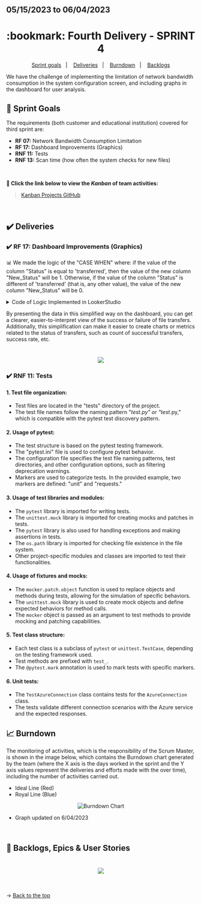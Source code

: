## 05/15/2023 to 06/04/2023

<span id="topo">

<h1 align="center">:bookmark: Fourth Delivery - SPRINT 4</h1>

<p align="center">
     <a href="#goals">Sprint goals</a> &nbsp |&nbsp &nbsp
     <a href="#deliveries">Deliveries</a> &nbsp |&nbsp &nbsp
     <a href="#burndown">Burndown</a> &nbsp |&nbsp &nbsp
     <a href="#backlogs">Backlogs</a>
</p>

We have the challenge of implementing the limitation of network bandwidth consumption in the system configuration screen, and including graphs in the dashboard for user analysis.

<span id="goals">
    
## :dart: Sprint Goals
The requirements (both customer and educational institution) covered for third sprint are:
- **RF 07:** Network Bandwidth Consumption Limitation
- **RF 17:** Dashboard Improvements (Graphics)
- **RNF 11:** Tests
- **RNF 13:** Scan time (how often the system checks for new files)
    
<br>
 
**:link: Click the link below to view the *Kanban* of team activities:**
> [Kanban Projects GitHub](https://github.com/orgs/TechNinjass/projects/2)
  
<br>
    
<span id="deliveries">
  
## :heavy_check_mark: Deliveries
    

### :heavy_check_mark: RF 17: Dashboard Improvements (Graphics)
  
📊 We made the logic of the "CASE WHEN" where: if the value of the column "Status" is equal to 'transferred', then the value of the new column "New_Status" will be 1. Otherwise, if the value of the column "Status" is different of 'transferred' (that is, any other value), the value of the new column "New_Status" will be 0.

<details>

<summary>Code of Logic Implemented in LookerStudio</summary>     
     
```sql
     
SELECT 
  CASE 
    WHEN Status = 'transferido' THEN 1
    ELSE 0
  END AS New_Status
FROM 
  [dbo].[file_transfer]
     
```
     
</details>
     
By presenting the data in this simplified way on the dashboard, you can get a clearer, easier-to-interpret view of the success or failure of file transfers. Additionally, this simplification can make it easier to create charts or metrics related to the status of transfers, such as count of successful transfers, success rate, etc.

<h1 align="center"> <img src="https://github.com/TechNinjass/midall-parent/blob/main/docs/Images/dahsboard-sprint4.png" /></h1>     
     
### :heavy_check_mark: RNF 11: Tests
     
#### 1. Test file organization:
- Test files are located in the "tests" directory of the project.
- The test file names follow the naming pattern "*test.py" or "test*.py," which is compatible with the pytest test discovery pattern.

#### 2. Usage of pytest:
- The test structure is based on the pytest testing framework.
- The "pytest.ini" file is used to configure pytest behavior.
- The configuration file specifies the test file naming patterns, test directories, and other configuration options, such as filtering deprecation warnings.
- Markers are used to categorize tests. In the provided example, two markers are defined: "unit" and "requests."

#### 3. Usage of test libraries and modules:
- The `pytest` library is imported for writing tests.
- The `unittest.mock` library is imported for creating mocks and patches in tests.
- The `pytest` library is also used for handling exceptions and making assertions in tests.
- The `os.path` library is imported for checking file existence in the file system.
- Other project-specific modules and classes are imported to test their functionalities.

#### 4. Usage of fixtures and mocks:
- The `mocker.patch.object` function is used to replace objects and methods during tests, allowing for the simulation of specific behaviors.
- The `unittest.mock` library is used to create mock objects and define expected behaviors for method calls.
- The `mocker` object is passed as an argument to test methods to provide mocking and patching capabilities.

#### 5. Test class structure:
- Each test class is a subclass of `pytest` or `unittest.TestCase`, depending on the testing framework used.
- Test methods are prefixed with `test_`.
- The `@pytest.mark` annotation is used to mark tests with specific markers.

#### 6. Unit tests:
- The `TestAzureConnection` class contains tests for the `AzureConnection` class.
- The tests validate different connection scenarios with the Azure service and the expected responses.       
     
<span id="burndown">
    
## :chart_with_upwards_trend: Burndown

The monitoring of activities, which is the responsibility of the Scrum Master, is shown in the image below, which contains the Burndown chart generated by the team (where the X axis is the days worked in the sprint and the Y axis values represent the deliveries and efforts made with the over time), including the number of activities carried out.
    
- Ideal Line (Red)
- Royal Line (Blue)
    
<div align="center">
    
![Burndown Chart](https://github.com/TechNinjass/midall-parent/blob/main/docs/Images/burndown-04.06.png)
</div>

- Graph updated on 6/04/2023
  
<br>
  
<span id="backlogs">

## :dart: Backlogs, Epics & User Stories

<h1 align="center"> <img src = "https://github.com/TechNinjass/midall-parent/blob/main/docs/Images/documenta%C3%A7%C3%B5es-po.png" /></h1>

<br>
  
→ [Back to the top](#topo)
